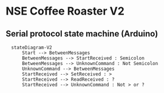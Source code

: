
# NSE Coffee Roaster V2
## Serial protocol state machine (Arduino)

```mermaid
  stateDiagram-V2
      Start --> BetweenMessages
      BetweenMessages --> StartReceived : Semicolon
      BetweenMessages --> UnknownCommand : Not Semicolon
      UnknownCommand --> BetweenMessages
      StartReceived --> SetReceived : >
      StartReceived --> ReadReceived : ?
      StartReceived --> UnknownCommand : Not > or ?

      
```